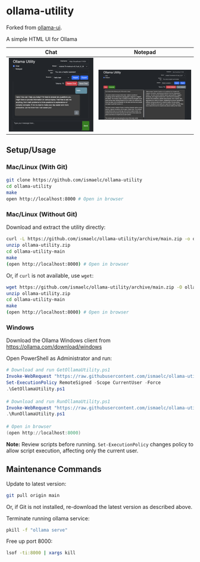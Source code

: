 # ollama-utility

Forked from [ollama-ui](https://github.com/ollama-ui/ollama-ui).

A simple HTML UI for Ollama


| Chat | Notepad |
| ---- | ------- |
| ![Chat](images/ollama-utility-01.png) | ![Notepad](images/ollama-utility-02.png) |

## Setup/Usage

### Mac/Linux (With Git)

```bash
git clone https://github.com/ismaelc/ollama-utility
cd ollama-utility
make
open http://localhost:8000 # Open in browser
```

### Mac/Linux (Without Git)

Download and extract the utility directly:

```bash
curl -L https://github.com/ismaelc/ollama-utility/archive/main.zip -o ollama-utility.zip
unzip ollama-utility.zip
cd ollama-utility-main
make
(open http://localhost:8000) # Open in browser
```

Or, if `curl` is not available, use `wget`:

```bash
wget https://github.com/ismaelc/ollama-utility/archive/main.zip -O ollama-utility.zip
unzip ollama-utility.zip
cd ollama-utility-main
make
(open http://localhost:8000) # Open in browser
```

### Windows

Download the Ollama Windows client from https://ollama.com/download/windows

Open PowerShell as Administrator and run:

```powershell
# Download and run GetOllamaUtility.ps1
Invoke-WebRequest "https://raw.githubusercontent.com/ismaelc/ollama-utility/main/windows/GetOllamaUtility.ps1" -OutFile "GetOllamaUtility.ps1"
Set-ExecutionPolicy RemoteSigned -Scope CurrentUser -Force
.\GetOllamaUtility.ps1

# Download and run RunOllamaUtility.ps1
Invoke-WebRequest "https://raw.githubusercontent.com/ismaelc/ollama-utility/main/windows/RunOllamaUtility.ps1" -OutFile "RunOllamaUtility.ps1"
.\RunOllamaUtility.ps1

# Open in browser
(open http://localhost:8000)
```

**Note:** Review scripts before running. `Set-ExecutionPolicy` changes policy to allow script execution, affecting only the current user.

## Maintenance Commands

Update to latest version:

```bash
git pull origin main
```

Or, if Git is not installed, re-download the latest version as described above.

Terminate running ollama service:

```bash
pkill -f "ollama serve"
```

Free up port 8000:

```bash
lsof -ti:8000 | xargs kill
```